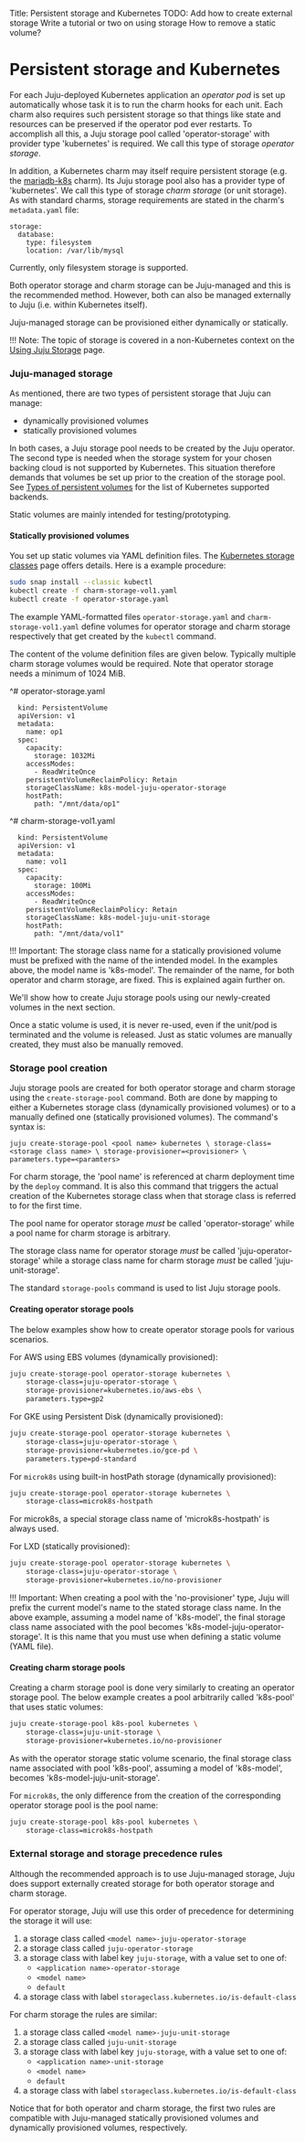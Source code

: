 Title: Persistent storage and Kubernetes
TODO:  Add how to create external storage
       Write a tutorial or two on using storage
       How to remove a static volume?

# Persistent storage and Kubernetes

For each Juju-deployed Kubernetes application an *operator pod* is set up
automatically whose task it is to run the charm hooks for each unit. Each charm
also requires such persistent storage so that things like state and resources
can be preserved if the operator pod ever restarts. To accomplish all this, a
Juju storage pool called 'operator-storage' with provider type 'kubernetes' is
required. We call this type of storage *operator storage*.

In addition, a Kubernetes charm may itself require persistent storage (e.g.
the [mariadb-k8s][charm-store-staging-mariadb-k8s] charm). Its Juju storage
pool also has a provider type of 'kubernetes'. We call this type of storage
*charm storage* (or unit storage). As with standard charms, storage
requirements are stated in the charm's `metadata.yaml` file:

```no-highlight
storage:
  database:
    type: filesystem
    location: /var/lib/mysql
```

Currently, only filesystem storage is supported.

Both operator storage and charm storage can be Juju-managed and this is the
recommended method. However, both can also be managed externally to Juju (i.e.
within Kubernetes itself).

Juju-managed storage can be provisioned either dynamically or statically.

!!! Note:
    The topic of storage is covered in a non-Kubernetes context on the
    [Using Juju Storage][charms-storage] page.

### Juju-managed storage

As mentioned, there are two types of persistent storage that Juju can manage:

 - dynamically provisioned volumes
 - statically provisioned volumes

In both cases, a Juju storage pool needs to be created by the Juju operator.
The second type is needed when the storage system for your chosen backing cloud
is not supported by Kubernetes. This situation therefore demands that volumes
be set up prior to the creation of the storage pool. See
[Types of persistent volumes][upstream-kubernetes-volumes] for the list of
Kubernetes supported backends. 

Static volumes are mainly intended for testing/prototyping.

#### Statically provisioned volumes
 
You set up static volumes via YAML definition files. The
[Kubernetes storage classes][upstream-kubernetes-classes] page offers details.
Here is a example procedure:

```bash
sudo snap install --classic kubectl
kubectl create -f charm-storage-vol1.yaml
kubectl create -f operator-storage.yaml
```

The example YAML-formatted files `operator-storage.yaml` and
`charm-storage-vol1.yaml` define volumes for operator storage and charm storage
respectively that get created by the `kubectl` command.

The content of the volume definition files are given below. Typically multiple
charm storage volumes would be required. Note that operator storage needs a
minimum of 1024 MiB.

^# operator-storage.yaml

      kind: PersistentVolume
      apiVersion: v1
      metadata:
        name: op1
      spec:
        capacity:
          storage: 1032Mi
        accessModes:
          - ReadWriteOnce
        persistentVolumeReclaimPolicy: Retain
        storageClassName: k8s-model-juju-operator-storage
        hostPath:
          path: "/mnt/data/op1"

^# charm-storage-vol1.yaml

      kind: PersistentVolume
      apiVersion: v1
      metadata:
        name: vol1
      spec:
        capacity:
          storage: 100Mi
        accessModes:
          - ReadWriteOnce
        persistentVolumeReclaimPolicy: Retain
        storageClassName: k8s-model-juju-unit-storage
        hostPath:
          path: "/mnt/data/vol1"

!!! Important:
    The storage class name for a statically provisioned volume must be prefixed
    with the name of the intended model. In the examples above, the model name
    is 'k8s-model'. The remainder of the name, for both operator and charm
    storage, are fixed. This is explained again further on.

We'll show how to create Juju storage pools using our newly-created volumes in
the next section.
 
Once a static volume is used, it is never re-used, even if the unit/pod is
terminated and the volume is released. Just as static volumes are manually
created, they must also be manually removed.

### Storage pool creation

Juju storage pools are created for both operator storage and charm storage
using the `create-storage-pool` command. Both are done by mapping to either a
Kubernetes storage class (dynamically provisioned volumes) or to a manually
defined one (statically provisioned volumes). The command's syntax is:

`juju create-storage-pool <pool name> kubernetes \
	storage-class=<storage class name> \
	storage-provisioner=<provisioner> \
	parameters.type=<paramters>`

For charm storage, the 'pool name' is referenced at charm deployment time by
the `deploy` command. It is also this command that triggers the actual creation
of the Kubernetes storage class when that storage class is referred to for the
first time.

<!--
Juju adds the <model> prefix to any storage class it creates in the k8s
cluster, Because storage classes are global to the cluster and we need to
disambiguate.
-->

The pool name for operator storage *must* be called 'operator-storage' while a
pool name for charm storage is arbitrary.

The storage class name for operator storage *must* be called
'juju-operator-storage' while a storage class name for charm storage *must* be
called 'juju-unit-storage'.

The standard `storage-pools` command is used to list Juju storage pools.

#### Creating operator storage pools

The below examples show how to create operator storage pools for various
scenarios.

For AWS using EBS volumes (dynamically provisioned):

```bash
juju create-storage-pool operator-storage kubernetes \
	storage-class=juju-operator-storage \
	storage-provisioner=kubernetes.io/aws-ebs \
	parameters.type=gp2
```

For GKE using Persistent Disk (dynamically provisioned):

```bash
juju create-storage-pool operator-storage kubernetes \
	storage-class=juju-operator-storage \
	storage-provisioner=kubernetes.io/gce-pd \
	parameters.type=pd-standard
```

For `microk8s` using built-in hostPath storage (dynamically provisioned):

```bash
juju create-storage-pool operator-storage kubernetes \
	storage-class=microk8s-hostpath
```

For microk8s, a special storage class name of 'microk8s-hostpath' is always
used.

For LXD (statically provisioned):

```bash
juju create-storage-pool operator-storage kubernetes \
	storage-class=juju-operator-storage \
	storage-provisioner=kubernetes.io/no-provisioner
```

!!! Important:
    When creating a pool with the 'no-provisioner' type, Juju will prefix the
    current model's name to the stated storage class name. In the above
    example, assuming a model name of 'k8s-model', the final storage class name
    associated with the pool becomes 'k8s-model-juju-operator-storage'. It is
    this name that you must use when defining a static volume (YAML file).
    
#### Creating charm storage pools

Creating a charm storage pool is done very similarly to creating an operator
storage pool. The below example creates a pool arbitrarily called 'k8s-pool'
that uses static volumes:

```bash
juju create-storage-pool k8s-pool kubernetes \
	storage-class=juju-unit-storage \
	storage-provisioner=kubernetes.io/no-provisioner
```

As with the operator storage static volume scenario, the final storage class
name associated with pool 'k8s-pool', assuming a model of 'k8s-model', becomes
'k8s-model-juju-unit-storage'.

For `microk8s`, the only difference from the creation of the corresponding
operator storage pool is the pool name:

```bash
juju create-storage-pool k8s-pool kubernetes \
	storage-class=microk8s-hostpath
```

### External storage and storage precedence rules 

Although the recommended approach is to use Juju-managed storage, Juju does
support externally created storage for both operator storage and charm storage.

For operator storage, Juju will use this order of precedence for determining
the storage it will use:

 1. a storage class called `<model name>-juju-operator-storage`
 1. a storage class called `juju-operator-storage`
 1. a storage class with label key `juju-storage`, with a value set to one of:
     - `<application name>-operator-storage`
     - `<model name>`
     - `default`
 1. a storage class with label `storageclass.kubernetes.io/is-default-class`

For charm storage the rules are similar:

 1. a storage class called `<model name>-juju-unit-storage`
 1. a storage class called `juju-unit-storage`
 1. a storage class with label key `juju-storage`, with a value set to one of:
     - `<application name>-unit-storage`
     - `<model name>`
     - `default`
 1. a storage class with label `storageclass.kubernetes.io/is-default-class`

Notice that for both operator and charm storage, the first two rules are
compatible with Juju-managed statically provisioned volumes and dynamically
provisioned volumes, respectively.


<!-- LINKS -->

[charms-storage]: ./charms-storage.md
[upstream-kubernetes-volumes]: https://kubernetes.io/docs/concepts/storage/persistent-volumes/#types-of-persistent-volumes
[upstream-kubernetes-classes]: https://kubernetes.io/docs/concepts/storage/storage-classes/
[#creating-storage-pools]: #creating-storage-pools
[charm-store-staging-mariadb-k8s]: https://staging.jujucharms.com/u/wallyworld/mariadb-k8s/7
